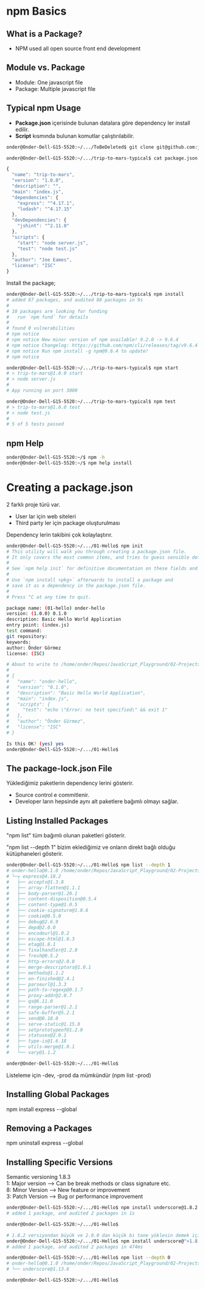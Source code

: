 # npm Basics

## What is a Package?

* NPM used all open source front end development

## Module vs. Package

* Module: One javascript file
* Package: Multiple javascript file

## Typical npm Usage

* **Package.json** içerisinde bulunan datalara göre dependency ler install edilir.
* **Script** kısmında bulunan komutlar çalıştırılabilir.

```sh
onder@Onder-Dell-G15-5520:~/.../ToBeDeleted$ git clone git@github.com:joeeames/trip-to-mars-typical.git

onder@Onder-Dell-G15-5520:~/.../trip-to-mars-typical$ cat package.json
```

```JavaScript
{
  "name": "trip-to-mars",
  "version": "1.0.0",
  "description": "",
  "main": "index.js",
  "dependencies": {
    "express": "^4.17.1",
    "lodash": "^4.17.15"
  },
  "devDependencies": {
    "jshint": "^2.11.0"
  },
  "scripts": {
    "start": "node server.js",
    "test": "node test.js"
  },
  "author": "Joe Eames",
  "license": "ISC"
}
```

Install the package;

```sh
onder@Onder-Dell-G15-5520:~/.../trip-to-mars-typical$ npm install
# added 87 packages, and audited 88 packages in 9s
# 
# 10 packages are looking for funding
#   run `npm fund` for details
# 
# found 0 vulnerabilities
# npm notice 
# npm notice New minor version of npm available! 9.2.0 -> 9.6.4
# npm notice Changelog: https://github.com/npm/cli/releases/tag/v9.6.4
# npm notice Run npm install -g npm@9.6.4 to update!
# npm notice
```

```sh
onder@Onder-Dell-G15-5520:~/.../trip-to-mars-typical$ npm start
# > trip-to-mars@1.0.0 start
# > node server.js
# 
# App running on port 3000

onder@Onder-Dell-G15-5520:~/.../trip-to-mars-typical$ npm test
# > trip-to-mars@1.0.0 test
# > node test.js
# 
# 5 of 5 tests passed
```

## npm Help

```sh
onder@Onder-Dell-G15-5520:~/$ npm -h
onder@Onder-Dell-G15-5520:~/$ npm help install
```

# Creating a package.json

2 farklı proje türü var.
* User lar için web siteleri
* Third party ler için package oluşturulması

Dependency lerin takibini çok kolaylaştırır.

```sh
onder@Onder-Dell-G15-5520:~/.../01-Hello$ npm init
# This utility will walk you through creating a package.json file.
# It only covers the most common items, and tries to guess sensible defaults.
# 
# See `npm help init` for definitive documentation on these fields and exactly what they do.
# 
# Use `npm install <pkg>` afterwards to install a package and
# save it as a dependency in the package.json file.
# 
# Press ^C at any time to quit.

package name: (01-hello) onder-hello
version: (1.0.0) 0.1.0
description: Basic Hello World Application
entry point: (index.js) 
test command: 
git repository: 
keywords: 
author: Önder Görmez
license: (ISC) 

# About to write to /home/onder/Repos/JavaScript_Playground/02-Projects/01-Hello/package.json:
# 
# {
#   "name": "onder-hello",
#   "version": "0.1.0",
#   "description": "Basic Hello World Application",
#   "main": "index.js",
#   "scripts": {
#     "test": "echo \"Error: no test specified\" && exit 1"
#   },
#   "author": "Önder Görmez",
#   "license": "ISC"
# }

Is this OK? (yes) yes
onder@Onder-Dell-G15-5520:~/.../01-Hello$
```

## The package-lock.json File

Yüklediğimiz paketlerin dependency lerini gösterir.
* Source control e commitlenir.
* Developer ların hepsinde aynı alt paketlere bağımlı olmayı sağlar.

## Listing Installed Packages
"npm list" tüm bağımlı olunan paketleri gösterir.

"npm list --depth 1" bizim eklediğimiz ve onların direkt bağlı olduğu kütüphaneleri gösterir.

```sh
onder@Onder-Dell-G15-5520:~/.../01-Hello$ npm list --depth 1
# onder-hello@0.1.0 /home/onder/Repos/JavaScript_Playground/02-Projects/01-Hello
# └─┬ express@4.18.2
#   ├── accepts@1.3.8
#   ├── array-flatten@1.1.1
#   ├── body-parser@1.20.1
#   ├── content-disposition@0.5.4
#   ├── content-type@1.0.5
#   ├── cookie-signature@1.0.6
#   ├── cookie@0.5.0
#   ├── debug@2.6.9
#   ├── depd@2.0.0
#   ├── encodeurl@1.0.2
#   ├── escape-html@1.0.3
#   ├── etag@1.8.1
#   ├── finalhandler@1.2.0
#   ├── fresh@0.5.2
#   ├── http-errors@2.0.0
#   ├── merge-descriptors@1.0.1
#   ├── methods@1.1.2
#   ├── on-finished@2.4.1
#   ├── parseurl@1.3.3
#   ├── path-to-regexp@0.1.7
#   ├── proxy-addr@2.0.7
#   ├── qs@6.11.0
#   ├── range-parser@1.2.1
#   ├── safe-buffer@5.2.1
#   ├── send@0.18.0
#   ├── serve-static@1.15.0
#   ├── setprototypeof@1.2.0
#   ├── statuses@2.0.1
#   ├── type-is@1.6.18
#   ├── utils-merge@1.0.1
#   └── vary@1.1.2

onder@Onder-Dell-G15-5520:~/.../01-Hello$
```

Listeleme için -dev, -prod da mümkündür (npm list -prod)

## Installing Global Packages
npm install express --global

## Removing a Packages
npm uninstall express --global

## Installing Specific Versions
Semantic versioning 1.8.3  
1: Major version --> Can be break methods or class signature etc.  
8: Minor Version --> New feature or improvement  
3: Patch Version --> Bug or performance improvement

```sh
onder@Onder-Dell-G15-5520:~/.../01-Hello$ npm install underscore@1.8.2
# added 1 package, and audited 2 packages in 1s

onder@Onder-Dell-G15-5520:~/.../01-Hello$

# 1.8.2 versiyondan büyük ve 2.0.0 dan küçük bi tane yüklesin demek için;
onder@Onder-Dell-G15-5520:~/.../01-Hello$ npm install underscore@">1.8.2 <2.0.0"
# added 1 package, and audited 2 packages in 474ms

onder@Onder-Dell-G15-5520:~/.../01-Hello$ npm list --depth 0
# onder-hello@0.1.0 /home/onder/Repos/JavaScript_Playground/02-Projects/01-Hello
# └── underscore@1.13.6

onder@Onder-Dell-G15-5520:~/.../01-Hello$
```
